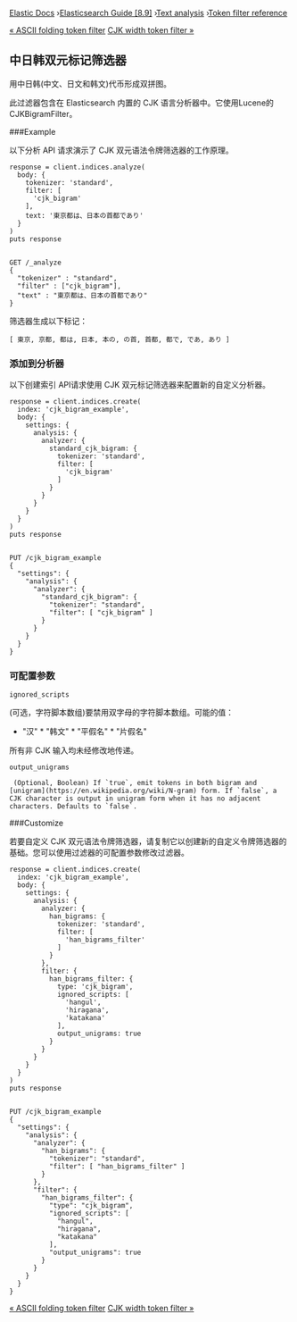 

[Elastic Docs](/guide/) ›[Elasticsearch Guide [8.9]](index.md) ›[Text
analysis](analysis.md) ›[Token filter reference](analysis-tokenfilters.md)

[« ASCII folding token filter](analysis-asciifolding-tokenfilter.md) [CJK
width token filter »](analysis-cjk-width-tokenfilter.md)

## 中日韩双元标记筛选器

用中日韩(中文、日文和韩文)代币形成双拼图。

此过滤器包含在 Elasticsearch 内置的 CJK 语言分析器中。它使用Lucene的CJKBigramFilter。

###Example

以下分析 API 请求演示了 CJK 双元语法令牌筛选器的工作原理。

    
    
    response = client.indices.analyze(
      body: {
        tokenizer: 'standard',
        filter: [
          'cjk_bigram'
        ],
        text: '東京都は、日本の首都であり'
      }
    )
    puts response
    
    
    GET /_analyze
    {
      "tokenizer" : "standard",
      "filter" : ["cjk_bigram"],
      "text" : "東京都は、日本の首都であり"
    }

筛选器生成以下标记：

    
    
    [ 東京, 京都, 都は, 日本, 本の, の首, 首都, 都で, であ, あり ]

### 添加到分析器

以下创建索引 API请求使用 CJK 双元标记筛选器来配置新的自定义分析器。

    
    
    response = client.indices.create(
      index: 'cjk_bigram_example',
      body: {
        settings: {
          analysis: {
            analyzer: {
              standard_cjk_bigram: {
                tokenizer: 'standard',
                filter: [
                  'cjk_bigram'
                ]
              }
            }
          }
        }
      }
    )
    puts response
    
    
    PUT /cjk_bigram_example
    {
      "settings": {
        "analysis": {
          "analyzer": {
            "standard_cjk_bigram": {
              "tokenizer": "standard",
              "filter": [ "cjk_bigram" ]
            }
          }
        }
      }
    }

### 可配置参数

`ignored_scripts`

    

(可选，字符脚本数组)要禁用双字母的字符脚本数组。可能的值：

* "汉" * "韩文" * "平假名" * "片假名"

所有非 CJK 输入均未经修改地传递。

`output_unigrams`

     (Optional, Boolean) If `true`, emit tokens in both bigram and [unigram](https://en.wikipedia.org/wiki/N-gram) form. If `false`, a CJK character is output in unigram form when it has no adjacent characters. Defaults to `false`. 

###Customize

若要自定义 CJK 双元语法令牌筛选器，请复制它以创建新的自定义令牌筛选器的基础。您可以使用过滤器的可配置参数修改过滤器。

    
    
    response = client.indices.create(
      index: 'cjk_bigram_example',
      body: {
        settings: {
          analysis: {
            analyzer: {
              han_bigrams: {
                tokenizer: 'standard',
                filter: [
                  'han_bigrams_filter'
                ]
              }
            },
            filter: {
              han_bigrams_filter: {
                type: 'cjk_bigram',
                ignored_scripts: [
                  'hangul',
                  'hiragana',
                  'katakana'
                ],
                output_unigrams: true
              }
            }
          }
        }
      }
    )
    puts response
    
    
    PUT /cjk_bigram_example
    {
      "settings": {
        "analysis": {
          "analyzer": {
            "han_bigrams": {
              "tokenizer": "standard",
              "filter": [ "han_bigrams_filter" ]
            }
          },
          "filter": {
            "han_bigrams_filter": {
              "type": "cjk_bigram",
              "ignored_scripts": [
                "hangul",
                "hiragana",
                "katakana"
              ],
              "output_unigrams": true
            }
          }
        }
      }
    }

[« ASCII folding token filter](analysis-asciifolding-tokenfilter.md) [CJK
width token filter »](analysis-cjk-width-tokenfilter.md)
